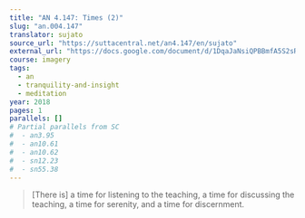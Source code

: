 ```yaml
---
title: "AN 4.147: Times (2)"
slug: "an.004.147"
translator: sujato
source_url: "https://suttacentral.net/an4.147/en/sujato"
external_url: "https://docs.google.com/document/d/1DqaJaNsiQPBBmfA5S2sRAwwvBW2bADLFtUYG4DYm2aI/edit"
course: imagery
tags:
  - an
  - tranquility-and-insight
  - meditation
year: 2018
pages: 1
parallels: []
# Partial parallels from SC
#  - an3.95
#  - an10.61
#  - an10.62
#  - sn12.23
#  - sn55.38
---
```


> [There is] a time for listening to the teaching, a time for discussing the teaching, a time for serenity, and a time for discernment.
